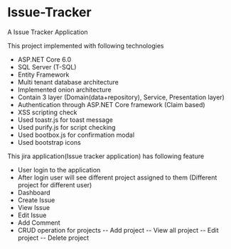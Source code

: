 # Issue-Tracker
A Issue Tracker Application 

This project implemented with following technologies

- ASP.NET Core 6.0
- SQL Server (T-SQL)
- Entity Framework
- Multi tenant database architecture
- Implemented onion architecture
- Contain 3 layer (Domain(data+repository), Service, Presentation layer)
- Authentication through ASP.NET Core framework (Claim based)
- XSS scripting check
- Used toastr.js for toast message
- Used purify.js for script checking
- Used bootbox.js for confirmation modal
- Used bootstrap icons

This jira application(Issue tracker application) has following feature

- User login to the application
- After login user will see different project assigned to them (Different project for different user)
- Dashboard
- Create Issue
- View Issue
- Edit Issue
- Add Comment
- CRUD operation for projects
-- Add project
-- View all project
-- Edit project
-- Delete project
